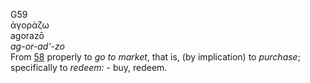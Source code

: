 <body>
  <p>G59<br>  ἀγοράζω  <br> agorazō  <br><i>ag-or-ad‘-zo </i><br>From <a href="g0058.htm">58</a>  properly to <i>go</i> <i>to</i> <i>market</i>, that is, (by implication) to <i>purchase</i>; specifically to <i>redeem:</i> - buy, redeem.<br></p>
 </body>